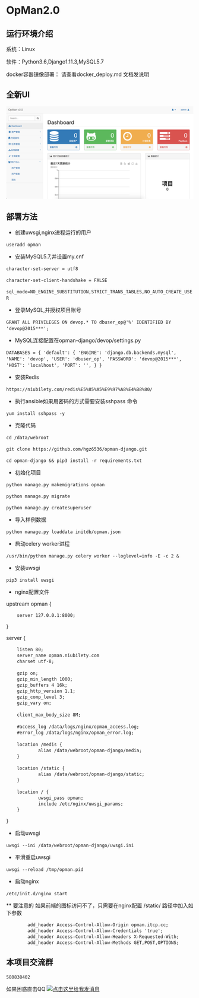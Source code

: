 # OpMan2.0

## 运行环境介绍 ##

系统：Linux

软件：Python3.6,Django1.11.3,MySQL5.7

docker容器镜像部署： 请查看docker_deploy.md 文档发说明

## 全新UI ##

![](https://github.com/hgz6536/hgz6536.github.io/blob/master/images/OpMan2.0.png)

## 部署方法 ##

- 创建uwsgi,nginx进程运行的用户

`useradd opman`

- 安装MySQL5.7,并设置my.cnf

`character-set-server = utf8`

`character-set-client-handshake = FALSE`

`sql_mode=NO_ENGINE_SUBSTITUTION,STRICT_TRANS_TABLES,NO_AUTO_CREATE_USER`

- 登录MySQL,并授权项目账号

`GRANT ALL PRIVILEGES ON devop.* TO dbuser_op@'%' IDENTIFIED BY 'devop@2015***';`

- MySQL连接配置在opman-django/devop/settings.py

`DATABASES = {
    'default': {
        'ENGINE': 'django.db.backends.mysql',
        'NAME': 'devop',
        'USER': 'dbuser_op',
        'PASSWORD': 'devop@2015***',
        'HOST': 'localhost',
        'PORT': '',
    }
}`

- 安装Redis

`https://niubilety.com/redis%E5%85%A5%E9%97%A8%E4%B8%80/`

- 执行ansible如果用密码的方式需要安装sshpass 命令

`yum install sshpass -y`

- 克隆代码

`cd /data/webroot`

`git clone https://github.com/hgz6536/opman-django.git`

`cd opman-django && pip3 install -r requirements.txt`

- 初始化项目

`python manage.py makemigrations opman`

`python manage.py migrate`

`python manage.py createsuperuser`

- 导入样例数据

`python manage.py loaddata initdb/opman.json`

- 启动celery worker进程

`/usr/bin/python manage.py celery worker --loglevel=info -E -c 2 &`

- 安装uwsgi

`pip3 install uwsgi`

- nginx配置文件

upstream opman {

        server 127.0.0.1:8000;
}

server {

        listen 80;
        server_name opman.niubilety.com
        charset utf-8;

        gzip on;
        gzip_min_length 1000;
        gzip_buffers 4 16k;
        gzip_http_version 1.1;
        gzip_comp_level 3;
        gzip_vary on;

        client_max_body_size 8M;

        #access_log /data/logs/nginx/opman_access.log;
        #error_log /data/logs/nginx/opman_error.log;

        location /medis {
                alias /data/webroot/opman-django/media;
        }

        location /static {
                alias /data/webroot/opman-django/static;
        }

        location / {
                uwsgi_pass opman;
                include /etc/nginx/uwsgi_params;
        }

}

- 启动uwsgi

`uwsgi --ini /data/webroot/opman-django/uwsgi.ini`

- 平滑重启uwsgi

`uwsgi --reload /tmp/opman.pid`

- 启动nginx

`/etc/init.d/nginx start`

\** 要注意的
如果前端的图标访问不了，只需要在nginx配置 /static/ 路径中加入如下参数 
```
        add_header Access-Control-Allow-Origin opman.itcp.cc;
        add_header Access-Control-Allow-Credentials 'true';
        add_header Access-Control-Allow-Headers X-Requested-With;
        add_header Access-Control-Allow-Methods GET,POST,OPTIONS;
```

## 本项目交流群 ##
`580838402`

如果困惑直击QQ
<a target="_blank" href="http://wpa.qq.com/msgrd?v=3&uin=847644968&site=qq&menu=yes">
     <img border="0" src="http://wpa.qq.com/pa?p=2:847644968:52" alt="点击这里给我发消息" title="点击这里给我发消息"/>
</a>

